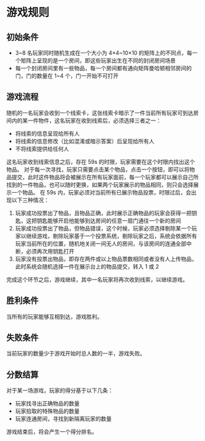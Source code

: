 # 游戏规则

## 初始条件

* 3~8 名玩家同时随机生成在一个大小为 4×4~10×10 的矩阵上的不同点，每一个矩阵上呈现的是一个房间，即这些玩家出生在不同的封闭房间场景
* 每一个封闭房间里有一些物品，每一个房间都有通向矩阵曼哈顿相邻房间的门，门的数量在 1~4 个，门一开始不可打开

## 游戏流程

随机的一名玩家会收到一个线索卡，这张线索卡暗示了一件当前所有玩家可到达房间内的某一件物件，这名玩家在收到线索后，必须选择三者之一：

* 将线索的信息呈现给所有人
* 将线索的信息修改（比如混淆或暗示答案）后呈现给所有人
* 不将线索提供给任何人

这名玩家收到线索信息之后，存在 59s 的时限，玩家需要在这个时限内找出这个物品。
对于每一次寻找，玩家只需要点击某个物品，点击一个按钮，即可以将物品提交，此时这件物品将会被展示在所有玩家面前，每一个玩家都可以展示自己所找到的一件物品，也可以随时更换，如果两个玩家展示的物品相同，则只会选择展示一个物品。
在 59s 内，玩家必须对当前所有已展示物品投票，时限过后，会出现以下三种情况：

1. 玩家成功投票出了物品，且物品正确，此时展示正确物品的玩家会获得一把钥匙，这把钥匙能够开启他能够到达房间的任意一扇门通往一个新的房间
1. 玩家成功投票出了物品，但物品错误，这个时候，玩家必须选择剔除某一个玩家以继续游戏，剔除玩家基于一个投票系统，剔除玩家之后，系统会依据所有玩家当前所在的位置，随机地关闭一间无人的房间，与该房间的连通全部中断，必须再次用钥匙打开
1. 玩家没有投票出物品，即存在两件或以上物品票数相同或者没有人上传物品，此时系统会随机选择一件在展示台上的物品提交，转入 1 或 2

完成这个环节之后，游戏继续，其中一名玩家将再次收到线索，以继续游戏。

## 胜利条件

当所有的玩家能够互相到达，游戏胜利。

## 失败条件

当前玩家的数量少于游戏开始时总人数的一半，游戏失败。

## 分数结算

对于某一场游戏，玩家的得分基于以下几条：

* 玩家找寻出正确物品的数量
* 玩家拾取的特殊物品的数量
* 玩家连通房间，寻找到新隔离玩家的数量

游戏结束后，将会产生一个得分排名。
